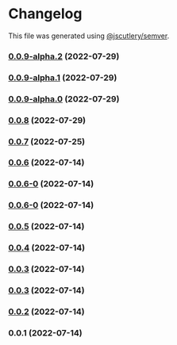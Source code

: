 # Changelog

This file was generated using [@jscutlery/semver](https://github.com/jscutlery/semver).

### [0.0.9-alpha.2](https://github.com/yurikrupnik/nx-go-playground/compare/nest-modules-0.0.9-alpha.1...nest-modules-0.0.9-alpha.2) (2022-07-29)

### [0.0.9-alpha.1](https://github.com/yurikrupnik/nx-go-playground/compare/nest-modules-0.0.9-alpha.0...nest-modules-0.0.9-alpha.1) (2022-07-29)

### [0.0.9-alpha.0](https://github.com/yurikrupnik/nx-go-playground/compare/nest-modules-0.0.8...nest-modules-0.0.9-alpha.0) (2022-07-29)

### [0.0.8](https://github.com/yurikrupnik/nx-go-playground/compare/nest-modules-0.0.7...nest-modules-0.0.8) (2022-07-29)

### [0.0.7](https://github.com/yurikrupnik/nx-go-playground/compare/nest-modules-0.0.6...nest-modules-0.0.7) (2022-07-25)

### [0.0.6](https://github.com/yurikrupnik/nx-go-playground/compare/nest-modules-0.0.6-0...nest-modules-0.0.6) (2022-07-14)

### [0.0.6-0](https://github.com/yurikrupnik/nx-go-playground/compare/nest-modules-0.0.5...nest-modules-0.0.6-0) (2022-07-14)

### [0.0.6-0](https://github.com/yurikrupnik/nx-go-playground/compare/nest-modules-0.0.5...nest-modules-0.0.6-0) (2022-07-14)

### [0.0.5](https://github.com/yurikrupnik/nx-go-playground/compare/nest-modules-0.0.4...nest-modules-0.0.5) (2022-07-14)

### [0.0.4](https://github.com/yurikrupnik/nx-go-playground/compare/nest-modules-0.0.3...nest-modules-0.0.4) (2022-07-14)

### [0.0.3](https://github.com/yurikrupnik/nx-go-playground/compare/nest-modules-0.0.2...nest-modules-0.0.3) (2022-07-14)

### [0.0.3](https://github.com/yurikrupnik/nx-go-playground/compare/nest-modules-0.0.2...nest-modules-0.0.3) (2022-07-14)

### [0.0.2](https://github.com/yurikrupnik/nx-go-playground/compare/nest-modules-0.0.1...nest-modules-0.0.2) (2022-07-14)

### 0.0.1 (2022-07-14)
